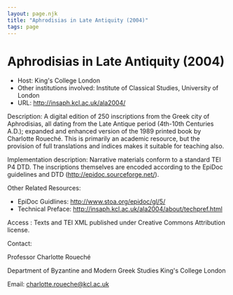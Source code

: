 ```yaml
---
layout: page.njk
title: "Aphrodisias in Late Antiquity (2004)"
tags: page
---
```

# Aphrodisias in Late Antiquity (2004)











* Host: King's College London
* Other institutions involved: Institute of Classical Studies, University of London
* URL: <http://insaph.kcl.ac.uk/ala2004/>



Description:
 A digital edition of 250 inscriptions from the Greek city of Aphrodisias, all dating
 from the Late Antique period (4th-10th Centuries A.D.); expanded and enhanced version
 of the 1989 printed book by Charlotte Roueché. This is primarily an academic resource,
 but the provision of full translations and indices makes it suitable for teaching
 also.



Implementation description:
 Narrative materials conform to a standard TEI P4 DTD. The inscriptions themselves
 are encoded according to the EpiDoc guidelines and DTD (<http://epidoc.sourceforge.net/>).



Other Related Resources:
 


* EpiDoc Guidlines: <http://www.stoa.org/epidoc/gl/5/>
* Technical Preface: <http://insaph.kcl.ac.uk/ala2004/about/techpref.html>



Access :
 Texts and TEI XML published under Creative Commons Attribution license.



Contact: 



Professor Charlotte Roueché


Department of Byzantine and Modern Greek Studies
 King's College London


Email: [charlotte.roueche@kcl.ac.uk](mailto:charlotte.roueche@kcl.ac.uk)





